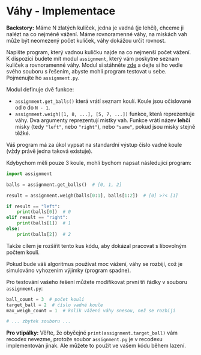 # Váhy - Implementace

**Backstory:** Máme N zlatých kuliček, jedna je vadná (je lehčí), chceme ji nalézt na co nejméně vážení. Máme rovnoramenné váhy, na miskách vah může být neomezený počet kuliček, váhy dokážou určit rovnost.

Napište program, který vadnou kuličku najde na co nejmenší počet vážení. K dispozici budete mít modul `assignment`, který vám poskytne seznam kuliček a rovnoramenné váhy. Modul si stáhněte [zde](https://recodex.mff.cuni.cz/api/v1/uploaded-files/97e954a4-1c61-11eb-8e81-005056ad4f31/download) a dejte si ho vedle svého souboru s řešením, abyste mohli program testovat u sebe. Pojmenujte ho `assignment.py`.

Modul definuje dvě funkce:

- `assignment.get_balls()` která vrátí seznam koulí. Koule jsou očíslované od `0` do `N - 1`.
- `assignment.weigh([1, 8, ...], [5, 7, ...])` funkce, která reprezentuje váhy. Dva argumenty reprezentují mistky vah. Funkce vrátí název **lehčí** misky (tedy `"left"`, nebo `"right"`), nebo `"same"`, pokud jsou misky stejně těžké.

Váš program má za úkol vypsat na standardní výstup číslo vadné koule (vždy právě jedna taková existuje).

Kdybychom měli pouze 3 koule, mohli bychom napsat následující program:

```py
import assignment

balls = assignment.get_balls()  # [0, 1, 2]

result = assignment.weigh(balls[0:1], balls[1:2])  # [0] >?< [1]

if result == "left":
    print(balls[0])  # 0
elif result == "right":
    print(balls[1])  # 1
else:
    print(balls[2])  # 2
```

Takže cílem je rozšířit tento kus kódu, aby dokázal pracovat s libovolným počtem koulí.

Pokud bude váš algoritmus používat moc vážení, váhy se rozbijí, což je simulováno vyhozením výjimky (program spadne).

Pro testování vašeho řešení můžete modifikovat první tři řádky v souboru `assignment.py`:

```py
ball_count = 3  # počet koulí
target_ball = 2  # číslo vadné koule
max_weigh_count = 1  # kolik vážení váhy snesou, než se rozbijí

# ... zbytek souboru ...
```

**Pro vtipálky:** Věřte, že obyčejné `print(assignment.target_ball)` vám recodex nevezme, protože soubor `assignment.py` je v recodexu implementován jinak. Ale můžete to použít ve vašem kódu během lazení.
